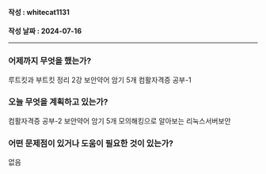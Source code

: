 #### 작성 : whitecat1131
**작성 날짜 : 2024-07-16**

---
### 어제까지 무엇을 했는가?
루트킷과 부트킷 정리 2강
보안약어 암기 5개
컴활자격증 공부-1
 
### 오늘 무엇을 계획하고 있는가?
컴활자격증 공부-2
보안약어 암기 5개 
모의해킹으로 알아보는 리눅스서버보안
### 어떤 문제점이 있거나 도움이 필요한 것이 있는가?
없음